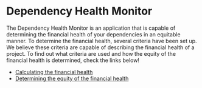 # Dependency Health Monitor

The Dependency Health Monitor is an application that is capable of determining the financial health of your dependencies in an equitable manner. To determine the financial health, several criteria have been set up. We believe these criteria are capable of describing the financial health of a project. To find out what criteria are used and how the equity of the financial health is determined, check the links below!

- [Calculating the financial health](/about/scoring-the-financial-health)
- [Determining the equity of the financial health](/about/scoring-the-equity)
